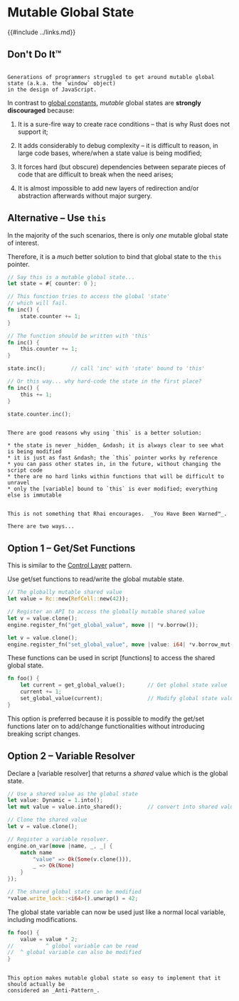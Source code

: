 Mutable Global State
====================

{{#include ../links.md}}


Don't Do It™
------------

```admonish question.side "Consider JavaScript"

Generations of programmers struggled to get around mutable global state (a.k.a. the `window` object)
in the design of JavaScript.
```

In contrast to [global constants](constants.md), _mutable_ global states are **strongly
discouraged** because:

1) It is a sure-fire way to create race conditions &ndash; that is why Rust does not support it;

2) It adds considerably to debug complexity &ndash; it is difficult to reason, in large code bases,
   where/when a state value is being modified;

3) It forces hard (but obscure) dependencies between separate pieces of code that are difficult to
   break when the need arises;

4) It is almost impossible to add new layers of redirection and/or abstraction afterwards without
   major surgery.


Alternative &ndash; Use `this`
------------------------------

In the majority of the such scenarios, there is only _one_ mutable global state of interest.

Therefore, it is a _much_ better solution to bind that global state to the `this` pointer.

```rust
// Say this is a mutable global state...
let state = #{ counter: 0 };

// This function tries to access the global 'state'
// which will fail.
fn inc() {
    state.counter += 1;
}

// The function should be written with 'this'
fn inc() {
    this.counter += 1;
}

state.inc();        // call 'inc' with 'state' bound to 'this'

// Or this way... why hard-code the state in the first place?
fn inc() {
    this += 1;
}

state.counter.inc();
```

```admonish question.small "Why is this better?"

There are good reasons why using `this` is a better solution:

* the state is never _hidden_ &ndash; it is always clear to see what is being modified
* it is just as fast &ndash; the `this` pointer works by reference
* you can pass other states in, in the future, without changing the script code
* there are no hard links within functions that will be difficult to unravel
* only the [variable] bound to `this` is ever modified; everything else is immutable
```

```admonish danger.small "I don't care! I want it! Just tell me how to do it! Now!"

This is not something that Rhai encourages.  _You Have Been Warned™_.

There are two ways...
```


Option 1 &ndash; Get/Set Functions
----------------------------------

This is similar to the [Control Layer](control.md) pattern.

Use get/set functions to read/write the global mutable state.

```rust
// The globally mutable shared value
let value = Rc::new(RefCell::new(42));

// Register an API to access the globally mutable shared value
let v = value.clone();
engine.register_fn("get_global_value", move || *v.borrow());

let v = value.clone();
engine.register_fn("set_global_value", move |value: i64| *v.borrow_mut() = value);
```

These functions can be used in script [functions] to access the shared global state.

```rust
fn foo() {
    let current = get_global_value();       // Get global state value
    current += 1;
    set_global_value(current);              // Modify global state value
}
```

This option is preferred because it is possible to modify the get/set functions later on to
add/change functionalities without introducing breaking script changes.


Option 2 &ndash; Variable Resolver
----------------------------------

Declare a [variable resolver] that returns a _shared_ value which is the global state.

```rust
// Use a shared value as the global state
let value: Dynamic = 1.into();
let mut value = value.into_shared();        // convert into shared value

// Clone the shared value
let v = value.clone();

// Register a variable resolver.
engine.on_var(move |name, _, _| {
    match name
        "value" => Ok(Some(v.clone())),
        _ => Ok(None)
    }
});

// The shared global state can be modified
*value.write_lock::<i64>().unwrap() = 42;
```

The global state variable can now be used just like a normal local variable,
including modifications.

```rust
fn foo() {
    value = value * 2;
//          ^ global variable can be read
//  ^ global variable can also be modified
}
```

```admonish danger.small "Anti-Pattern"

This option makes mutable global state so easy to implement that it should actually be
considered an _Anti-Pattern_.
```
